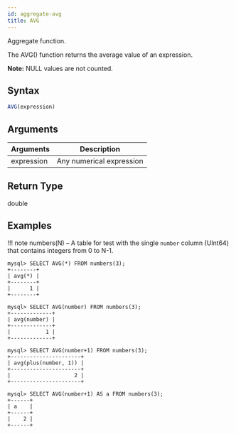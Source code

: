 ```yaml
---
id: aggregate-avg
title: AVG
---
```


Aggregate function.

The AVG() function returns the average value of an expression.

**Note:** NULL values are not counted.

## Syntax

```sql
AVG(expression)
```

## Arguments

| Arguments   | Description |
| ----------- | ----------- |
| expression  | Any numerical expression |

## Return Type

double

## Examples

!!! note
    numbers(N) – A table for test with the single `number` column (UInt64) that contains integers from 0 to N-1.

```
mysql> SELECT AVG(*) FROM numbers(3);
+--------+
| avg(*) |
+--------+
|      1 |
+--------+

mysql> SELECT AVG(number) FROM numbers(3);
+-------------+
| avg(number) |
+-------------+
|           1 |
+-------------+

mysql> SELECT AVG(number+1) FROM numbers(3);
+----------------------+
| avg(plus(number, 1)) |
+----------------------+
|                    2 |
+----------------------+

mysql> SELECT AVG(number+1) AS a FROM numbers(3);
+------+
| a    |
+------+
|    2 |
+------+
```
